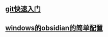 ## [git快速入门](97-guide/git/git快速入门.md)
## [windows的obsidian的简单配置](97-guide/obsidian/windows的obsidian的简单配置.md)

